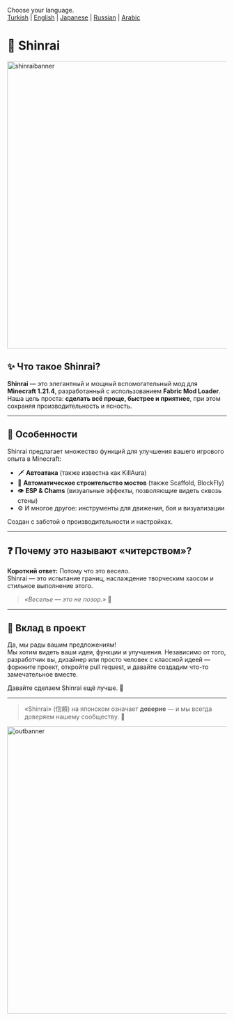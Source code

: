 Choose your language.  
[Turkish](README.tr.md) | [English](README.md) | [Japanese](README.jp.md) | [Russian](README.ru.md) | [Arabic](README.ar.md)

# 🍁 Shinrai
<img width="1920" height="658" alt="shinraibanner" src="https://github.com/user-attachments/assets/6c637b2d-b035-4f3e-a7ae-ca0ff3f2202a" />

## ✨ Что такое Shinrai?

**Shinrai** — это элегантный и мощный вспомогательный мод для **Minecraft 1.21.4**, разработанный с использованием **Fabric Mod Loader**.  
Наша цель проста: **сделать всё проще, быстрее и приятнее**, при этом сохраняя производительность и ясность.

---

## 🔴 Особенности

Shinrai предлагает множество функций для улучшения вашего игрового опыта в Minecraft:

- 🗡️ **Автоатака** (также известна как KillAura)  
- 🧱 **Автоматическое строительство мостов** (также Scaffold, BlockFly)  
- 👁️ **ESP & Chams** (визуальные эффекты, позволяющие видеть сквозь стены)  
- ⚙️ И многое другое: инструменты для движения, боя и визуализации

Создан с заботой о производительности и настройках.

---

## ❓ Почему это называют «читерством»?

**Короткий ответ:** Потому что это весело.  
Shinrai — это испытание границ, наслаждение творческим хаосом и стильное выполнение этого.

> _«Веселье — это не позор.»_ 🥋

---

## 🤝 Вклад в проект

Да, мы рады вашим предложениям!  
Мы хотим видеть ваши идеи, функции и улучшения. Независимо от того, разработчик вы, дизайнер или просто человек с классной идеей — форкните проект, откройте pull request, и давайте создадим что-то замечательное вместе.

Давайте сделаем Shinrai ещё лучше. 🍁

---

> «Shinrai» (信頼) на японском означает **доверие** — и мы всегда доверяем нашему сообществу. 💖

<img width="1920" height="658" alt="outbanner" src="https://github.com/user-attachments/assets/3d1279f7-05b1-41c0-853a-6eac7802c03f" />

